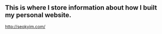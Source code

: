 ## This is where I store information about how I built my personal website.

<a href="http://18.212.126.33:9000/">http://seokyim.com/</a>
